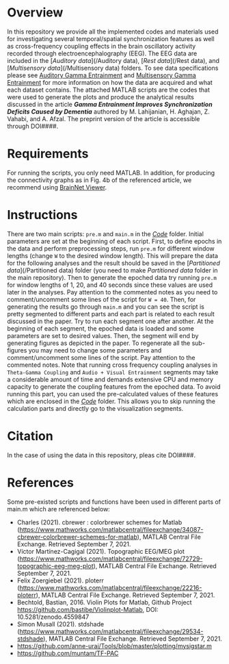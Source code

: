 # Overview
In this repository we provide all the implemented codes and materials used for investigating several temporal/spatial synchronization features as well as cross-frequency coupling effects in the brain oscillatory activity recorded through electroencephalography (EEG). The EEG data are included in the [*Auditory data*](/Auditory data), [*Rest data*](/Rest data), and [*Multisensory data*](/Multisensory data) folders. 
To see data specifications please see [Auditory Gamma Entrainment](https://openneuro.org/git/3/ds003800) and [Multisensory Gamma Entrainment](https://openneuro.org/git/3/ds003793) for more information on how the data are acquired and what each dataset contains.
The attached MATLAB scripts are the codes that were used to generate the plots and produce the analytical results discussed in the article ***Gamma Entrainment Improves Synchronization Deficits Caused by Dementia*** authored by M. Lahijanian, H. Aghajan, Z. Vahabi, and A. Afzal. The preprint version of the article is accessible through DOI####.

# Requirements
For running the scripts, you only need MATLAB. In addition, for producing the connectivity graphs as in Fig. 4b of the referenced article, we recommend using [BrainNet Viewer](https://www.nitrc.org/projects/bnv/).

# Instructions
There are two main scripts: `pre.m` and `main.m` in the [*Code*](/Code) folder. Initial parameters are set at the beginning of each script. First, to define epochs in the data and perform preprocessing steps, run `pre.m` for different window lengths (change `W` to the desired window length). This will prepare the data for the following analyses and the result should be saved in the [*Partitioned data*](/Partitioned data) folder (you need to make *Partitioned data* folder in the main repository). Then to generate the epoched data try running `pre.m` for window lengths of 1, 20, and 40 seconds since these values are used later in the analyses. Pay attention to the commented notes as you need to comment/uncomment some lines of the script for `W = 40`.
Then, for generating the results go through `main.m` and you can see the script is pretty segmented to different parts and each part is related to each result discussed in the paper. Try to run each segment one after another. At the beginning of each segment, the epoched data is loaded and some parameters are set to desired values. Then, the segment will end by generating figures as depicted in the paper. To regenerate all the sub-figures you may need to change some parameters and comment/uncomment some lines of the script. Pay attention to the commented notes. 
Note that running cross frequency coupling analyses in `Theta-Gamma Coupling` and `Audio + Visual Entrainment` segments may take a considerable amount of time and demands extensive CPU and memory capacity to generate the coupling features from the epoched data. To avoid running this part, you can used the pre-calculated values of these features which are enclosed in the [*Code*](/Code) folder. This allows you to skip running the calculation parts and directly go to the visualization segments.

# Citation
In the case of using the data in this repository, pleas cite DOI####.

# References
Some pre-existed scripts and functions have been used in different parts of main.m which are referenced below:
-	Charles (2021). cbrewer : colorbrewer schemes for Matlab 
(https://www.mathworks.com/matlabcentral/fileexchange/34087-cbrewer-colorbrewer-schemes-for-matlab), MATLAB Central File Exchange. Retrieved September 7, 2021.
-	Víctor Martínez-Cagigal (2021). Topographic EEG/MEG plot
(https://www.mathworks.com/matlabcentral/fileexchange/72729-topographic-eeg-meg-plot), MATLAB Central File Exchange. Retrieved September 7, 2021.
-	Felix Zoergiebel (2021). ploterr 
(https://www.mathworks.com/matlabcentral/fileexchange/22216-ploterr), MATLAB Central File Exchange. Retrieved September 7, 2021.
-	Bechtold, Bastian, 2016. Violin Plots for Matlab, Github Project
https://github.com/bastibe/Violinplot-Matlab, DOI: 10.5281/zenodo.4559847
-	Simon Musall (2021). stdshade 
(https://www.mathworks.com/matlabcentral/fileexchange/29534-stdshade), MATLAB Central File Exchange. Retrieved September 7, 2021.
-	https://github.com/anne-urai/Tools/blob/master/plotting/mysigstar.m
-	https://github.com/muntam/TF-PAC
